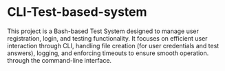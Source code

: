 # CLI-Test-based-system
This project is a Bash-based Test System designed to manage user registration, login, and testing functionality. It focuses on efficient user interaction through CLI, handling file creation (for user credentials and test answers), logging, and enforcing timeouts to ensure smooth operation. through the command-line interface. 
